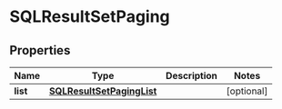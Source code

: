 
# SQLResultSetPaging

## Properties
Name | Type | Description | Notes
------------ | ------------- | ------------- | -------------
**list** | [**SQLResultSetPagingList**](SQLResultSetPagingList.md) |  |  [optional]



